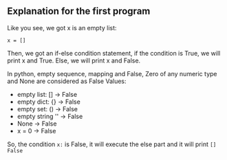 ## Explanation for the first program

Like you see, we got x is an empty list:
```
x = []
```

Then, we got an if-else condition statement, if the condition is True, we will print x and True. Else, we will print x and False.

In python, empty sequence, mapping and False, Zero of any numeric type and None are considered as False Values:
* empty list: [] -> False
* empty dict: {} -> False
* empty set: () -> False
* empty string '' -> False
* None -> False 
* x = 0 -> False

So, the condition `x:` is False, it will execute the else part and it will print `[] False`